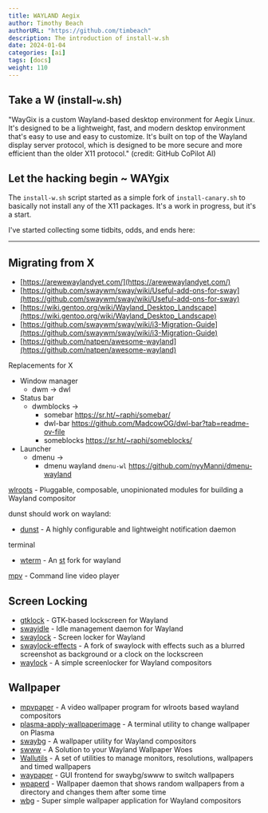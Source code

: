 ```yaml
---
title: WAYLAND Aegix
author: Timothy Beach
authorURL: "https://github.com/timbeach"
description: The introduction of install-w.sh
date: 2024-01-04
categories: [ai]
tags: [docs]
weight: 110
---
```


## Take a W (install-`w`.sh)

"WayGix is a custom Wayland-based desktop environment for Aegix Linux. It's designed to be a lightweight, fast, and modern desktop environment that's easy to use and easy to customize. It's built on top of the Wayland display server protocol, which is designed to be more secure and more efficient than the older X11 protocol."
(credit: GitHub CoPilot AI)

## Let the hacking begin ~ WAYgix

The `install-w.sh` script started as a simple fork of `install-canary.sh` to basically not install any of the X11 packages. It's a work in progress, but it's a start.

I've started collecting some tidbits, odds, and ends here: 

--- 

## Migrating from X

- [https://arewewaylandyet.com/](https://arewewaylandyet.com/)
- [https://github.com/swaywm/sway/wiki/Useful-add-ons-for-sway](https://github.com/swaywm/sway/wiki/Useful-add-ons-for-sway)
- [https://wiki.gentoo.org/wiki/Wayland_Desktop_Landscape](https://wiki.gentoo.org/wiki/Wayland_Desktop_Landscape)
- [https://github.com/swaywm/sway/wiki/i3-Migration-Guide](https://github.com/swaywm/sway/wiki/i3-Migration-Guide)
- [https://github.com/natpen/awesome-wayland](https://github.com/natpen/awesome-wayland)

Replacements for X
- Window manager
	- dwm -> dwl
- Status bar
	- dwmblocks -> 
		- somebar https://sr.ht/~raphi/somebar/
		- dwl-bar https://github.com/MadcowOG/dwl-bar?tab=readme-ov-file 
		- someblocks https://sr.ht/~raphi/someblocks/ 
- Launcher
	- dmenu -> 
		- dmenu wayland `dmenu-wl` https://github.com/nyyManni/dmenu-wayland

[wlroots](https://github.com/swaywm/wlroots) - Pluggable, composable, unopinionated modules for building a Wayland compositor

dunst should work on wayland:
- [dunst](https://github.com/dunst-project/dunst) - A highly configurable and lightweight notification daemon

terminal
- [wterm](https://github.com/majestrate/wterm) - An [st](https://st.suckless.org/) fork for wayland

[mpv](https://github.com/mpv-player/mpv) - Command line video player

## Screen Locking

[](https://github.com/natpen/awesome-wayland?tab=readme-ov-file#screen-locking)

- [gtklock](https://github.com/jovanlanik/gtklock) - GTK-based lockscreen for Wayland
- [swayidle](https://github.com/swaywm/swayidle) - Idle management daemon for Wayland
- [swaylock](https://github.com/swaywm/swaylock) - Screen locker for Wayland
- [swaylock-effects](https://github.com/mortie/swaylock-effects) - A fork of swaylock with effects such as a blurred screenshot as background or a clock on the lockscreen
- [waylock](https://github.com/ifreund/waylock) - A simple screenlocker for Wayland compositors

## Wallpaper

[](https://github.com/natpen/awesome-wayland?tab=readme-ov-file#wallpaper)

- [mpvpaper](https://github.com/GhostNaN/mpvpaper) - A video wallpaper program for wlroots based wayland compositors
- [plasma-apply-wallpaperimage](https://invent.kde.org/plasma/plasma-workspace) - A terminal utility to change wallpaper on Plasma
- [swaybg](https://github.com/swaywm/swaybg) - A wallpaper utility for Wayland compositors
- [swww](https://github.com/Horus645/swww) - A Solution to your Wayland Wallpaper Woes
- [Wallutils](https://github.com/xyproto/wallutils) - A set of utilities to manage monitors, resolutions, wallpapers and timed wallpapers
- [waypaper](https://github.com/anufrievroman/waypaper) - GUI frontend for swaybg/swww to switch wallpapers
- [wpaperd](https://github.com/danyspin97/wpaperd) - Wallpaper daemon that shows random wallpapers from a directory and changes them after some time
- [wbg](https://codeberg.org/dnkl/wbg) - Super simple wallpaper application for Wayland compositors